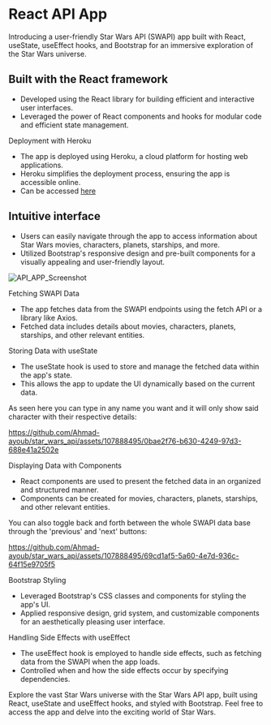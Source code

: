 # React API App
Introducing a user-friendly Star Wars API (SWAPI) app built with React, useState, useEffect hooks, and Bootstrap for an immersive exploration of the Star Wars universe.

## Built with the React framework
* Developed using the React library for building efficient and interactive user interfaces.
* Leveraged the power of React components and hooks for modular code and efficient state management.

Deployment with Heroku
* The app is deployed using Heroku, a cloud platform for hosting web applications.
* Heroku simplifies the deployment process, ensuring the app is accessible online.
* Can be accessed [here](https://thawing-sierra-59697.herokuapp.com/)

## Intuitive interface
* Users can easily navigate through the app to access information about Star Wars movies, characters, planets, starships, and more.
* Utilized Bootstrap's responsive design and pre-built components for a visually appealing and user-friendly layout.

![API_APP_Screenshot](https://github.com/Ahmad-ayoub/star_wars_api/assets/107888495/60ce5d01-1999-4253-8719-bb0d6f2068bf)

Fetching SWAPI Data
* The app fetches data from the SWAPI endpoints using the fetch API or a library like Axios.
* Fetched data includes details about movies, characters, planets, starships, and other relevant entities.

Storing Data with useState
* The useState hook is used to store and manage the fetched data within the app's state.
* This allows the app to update the UI dynamically based on the current data.

As seen here you can type in any name you want and it will only show said character with their respective details:

https://github.com/Ahmad-ayoub/star_wars_api/assets/107888495/0bae2f76-b630-4249-97d3-688e41a2502e

Displaying Data with Components
* React components are used to present the fetched data in an organized and structured manner.
* Components can be created for movies, characters, planets, starships, and other relevant entities.

You can also toggle back and forth between the whole SWAPI data base through the 'previous' and 'next' buttons:

https://github.com/Ahmad-ayoub/star_wars_api/assets/107888495/69cd1af5-5a60-4e7d-936c-64f15e9705f5

Bootstrap Styling
* Leveraged Bootstrap's CSS classes and components for styling the app's UI.
* Applied responsive design, grid system, and customizable components for an aesthetically pleasing user interface.

Handling Side Effects with useEffect
* The useEffect hook is employed to handle side effects, such as fetching data from the SWAPI when the app loads.
* Controlled when and how the side effects occur by specifying dependencies.

Explore the vast Star Wars universe with the Star Wars API app, built using React, useState and useEffect hooks, and styled with Bootstrap. Feel free to access the app and delve into the exciting world of Star Wars.

